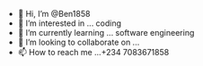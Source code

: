- 👋 Hi, I’m @Ben1858
- 👀 I’m interested in ... coding
- 🌱 I’m currently learning ... software engineering
- 💞️ I’m looking to collaborate on ...
- 📫 How to reach me ...+234 7083671858

<!---
Ben1858/Ben1858 is a ✨ special ✨ repository because its `README.md` (this file) appears on your GitHub profile.
You can click the Preview link to take a look at your changes.
--->
